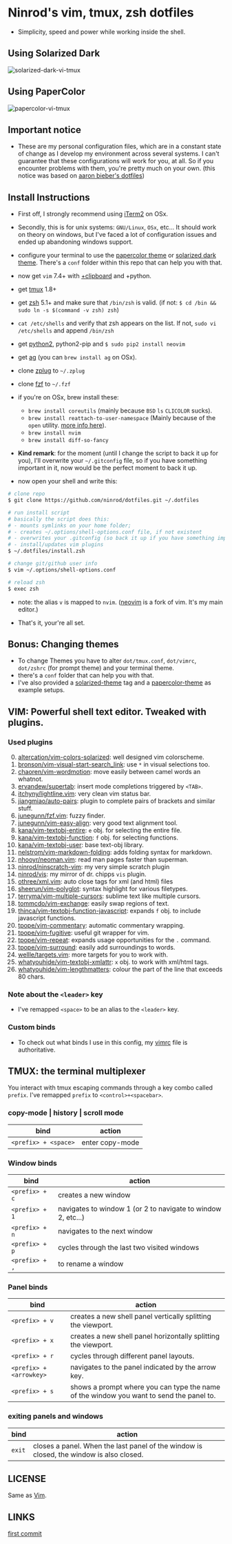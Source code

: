 # Ninrod's __vim, tmux, zsh__ dotfiles

* Simplicity, speed and power while working inside the shell.

## Using Solarized Dark

![solarized-dark-vi-tmux](https://raw.githubusercontent.com/ninrod/dotfiles/misc/images/update-2016.06.03.png)

## Using PaperColor

![papercolor-vi-tmux](https://raw.githubusercontent.com/ninrod/dotfiles/misc/images/screen.png)

## Important notice 

* These are my personal configuration files, which are in a constant state of change as I develop my environment across several systems. I can't guarantee that these configurations will work for you, at all. So if you encounter problems with them, you're pretty much on your own. (this notice was based on [aaron bieber's dotfiles](https://github.com/aaronbieber/dotfiles))

## Install Instructions

* First off, I strongly recommend using [iTerm2](https://github.com/gnachman/iTerm2.git) on OSx.
* Secondly, this is for unix systems: `GNU/Linux`, `OSx`, etc... It should work on theory on windows, but I've faced a lot of configuration issues and ended up abandoning windows support.
* configure your terminal to use the [papercolor theme](https://github.com/NLKNguyen/papercolor-theme.git) or [solarized dark theme](https://github.com/altercation/solarized.git). There's a `conf` folder within this repo that can help you with that. 
* now get `vim` 7.4+ with [+clipboard](http://vimcasts.org/blog/2013/11/getting-vim-with-clipboard-support) and +python.
* get [tmux](https://github.com/tmux/tmux.git) 1.8+
* get [zsh](https://github.com/zsh-users/zsh.git) 5.1+ and make sure that `/bin/zsh` is valid. (if not: `$ cd /bin && sudo ln -s $(command -v zsh) zsh`)
* `cat /etc/shells` and verify that zsh appears on the list. If not, `sudo vi /etc/shells` and append `/bin/zsh`
* get [python2](http://python.org), python2-pip and `$ sudo pip2 install neovim`
* get [ag](https://github.com/ggreer/the_silver_searcher.git) (you can `brew install ag` on OSx).
* clone [zplug](https://github.com/zplug/zplug.git) to `~/.zplug`
* clone [fzf](https://github.com/junegunn/fzf.git) to `~/.fzf`
* if you're on OSx, brew install these:
  * `brew install coreutils` (mainly because `BSD` `ls` `CLICOLOR` sucks).
  * `brew install reattach-to-user-namespace` (Mainly because of the `open` utility. [more info here](https://github.com/ChrisJohnsen/tmux-MacOSX-pasteboard.git)).
  * `brew install nvim`
  * `brew install diff-so-fancy`

* __Kind remark__: for the moment (until I change the script to back it up for you), I'll overwrite your `~/.gitconfig` file, so if you have something important in it, now would be the perfect moment to back it up.

* now open your shell and write this:

```sh
# clone repo
$ git clone https://github.com/ninrod/dotfiles.git ~/.dotfiles

# run install script 
# basically the script does this:
# - mounts symlinks on your home folder;
# - creates ~/.options/shell-options.conf file, if not existent
# - overwrites your .gitconfig (so back it up if you have something important)
# - install/updates vim plugins
$ ~/.dotfiles/install.zsh

# change git/github user info
$ vim ~/.options/shell-options.conf

# reload zsh
$ exec zsh
```

* note: the alias `v` is mapped to `nvim`. ([neovim](https://neovim.io/) is a fork of vim. It's my main editor.)

* That's it, your're all set.


## Bonus: Changing themes

* To change Themes you have to alter `dot/tmux.conf`, `dot/vimrc`, `dot/zshrc` (for prompt theme) and your terminal theme.
* there's a `conf` folder that can help you with that.
* I've also provided a [solarized-theme](https://github.com/ninrod/dotfiles/releases/tag/solarized-theme) tag and a [papercolor-theme](https://github.com/ninrod/dotfiles/releases/tag/papercolor-theme) as example setups.

## VIM: Powerful shell text editor. Tweaked with plugins.

### Used plugins
0. [altercation/vim-colors-solarized](https://github.com/altercation/vim-colors-solarized.git): well designed vim colorscheme.
0. [bronson/vim-visual-start-search_link](https://github.com/bronson/vim-visual-star-search.git): use `*` in visual selections too.
0. [chaoren/vim-wordmotion](https://github.com/chaoren/vim-wordmotion.git): move easily between camel words an whatnot.
0. [ervandew/supertab](https://github.com/ervandew/supertab.git): insert mode completions triggered by `<TAB>`.
0. [itchyny/lightline.vim](https://github.com/itchyny/lightline.vim.git): very clean vim status bar.
0. [jiangmiao/auto-pairs](https://github.com/jiangmiao/auto-pairs.git): plugin to complete pairs of brackets and similar stuff.
0. [junegunn/fzf.vim](https://github.com/junegunn/fzf.vim.git): fuzzy finder.
0. [junegunn/vim-easy-align](https://github.com/junegunn/vim-easy-align.git): very good text alignment tool.
0. [kana/vim-textobj-entire](https://github.com/kana/vim-textobj-entire.git): `e` obj. for selecting the entire file.
0. [kana/vim-textobj-function](https://github.com/kana/vim-textobj-function.git): `f` obj. for selecting functions.
0. [kana/vim-textobj-user](https://github.com/kana/vim-textobj-user.git): base text-obj library.
0. [nelstrom/vim-markdown-folding](https://github.com/nelstrom/vim-markdown-folding.git): adds folding syntax for markdown.
0. [nhooyr/neoman.vim](https://github.com/nhooyr/neoman.vim.git): read man pages faster than superman.
0. [ninrod/ninscratch-vim](https://github.com/ninrod/ninscratch-vim.git): my very simple scratch plugin
0. [ninrod/vis](https://github.com/ninrod/vis.git): my mirror of dr. chipps `vis` plugin.
0. [othree/xml.vim](https://github.com/othree/xml.vim.git): auto close tags for xml (and html) files
0. [sheerun/vim-polyglot](https://github.com/sheerun/vim-polyglot.git): syntax highlight for various filetypes.
0. [terryma/vim-multiple-cursors](https://github.com/terryma/vim-multiple-cursors.git): sublime text like multiple cursors.
0. [tommcdo/vim-exchange](https://github.com/tommcdo/vim-exchange.git): easily swap regions of text.
0. [thinca/vim-textobj-function-javascript](https://github.com/thinca/vim-textobj-function-javascript.git): expands `f` obj. to include javascript functions.
0. [tpope/vim-commentary](https://github.com/tpope/vim-commentary.git): automatic commentary wrapping.
0. [tpope/vim-fugitive](https://github.com/tpope/vim-fugitive.git): useful git wrapper for vim.
0. [tpope/vim-repeat](https://github.com/tpope/vim-repeat.git): expands usage opportunities for the `.` command.
0. [tpope/vim-surround](https://github.com/tpope/vim-surround.git): easily add surroundings to words. 
0. [wellle/targets.vim](https://github.com/wellle/targets.vim.git): more targets for you to work with.
0. [whatyouhide/vim-textobj-xmlattr](https://github.com/whatyouhide/vim-textobj-xmlattr.git): `x` obj. to work with xml/html tags.
0. [whatyouhide/vim-lengthmatters](https://github.com/whatyouhide/vim-lengthmatters.git): colour the part of the line that exceeds 80 chars.

### Note about the `<leader>` key

* I've remapped `<space>` to be an alias to the `<leader>` key.

### Custom binds

* To check out what binds I use in this config, my [vimrc](https://github.com/ninrod/dotfiles/blob/master/dot/vimrc) file is authoritative.

## TMUX: the terminal multiplexer

You interact with tmux escaping commands through a key combo called `prefix`. I've remapped `prefix` to `<control>+<spacebar>`.

### copy-mode | history | scroll mode

bind                 | action
-------------------- | -----------------------------------------------------------
`<prefix> + <space>` | enter copy-mode

### Window binds

bind           | action
-------------- | ------------------------------------------------------------
`<prefix> + c` | creates a new window
`<prefix> + 1` | navigates to window 1 (or 2 to navigate to window 2, etc...)
`<prefix> + n` | navigates to the next window
`<prefix> + p` | cycles through the last two visited windows
`<prefix> + ,` | to rename a window

### Panel binds

bind                          | action
----------------------------- | ----------------------------------------------------------------------------------------
`<prefix> + v`                | creates a new shell panel vertically splitting the viewport.
`<prefix> + x`                | creates a new shell panel horizontally splitting the viewport.
`<prefix> + r`                | cycles through different panel layouts.
`<prefix> + <arrowkey>`       | navigates to the panel indicated by the arrow key.
`<prefix> + s`                | shows a prompt where you can type the name of the window you want to send the panel to.

### exiting panels and windows

bind                           | action
------------------------------ | -----------------------------------------------------------------------------------------
`exit`                         | closes a panel. When the last panel of the window is closed, the window is also closed.

LICENSE
-----------

Same as [Vim](http://vimdoc.sourceforge.net/htmldoc/uganda.html#license).

LINKS
----------

[first commit](https://github.com/ninrod/dotfiles/tree/212d09fb3859ca03d98aefbcd2c03c4e7d43b68e)
